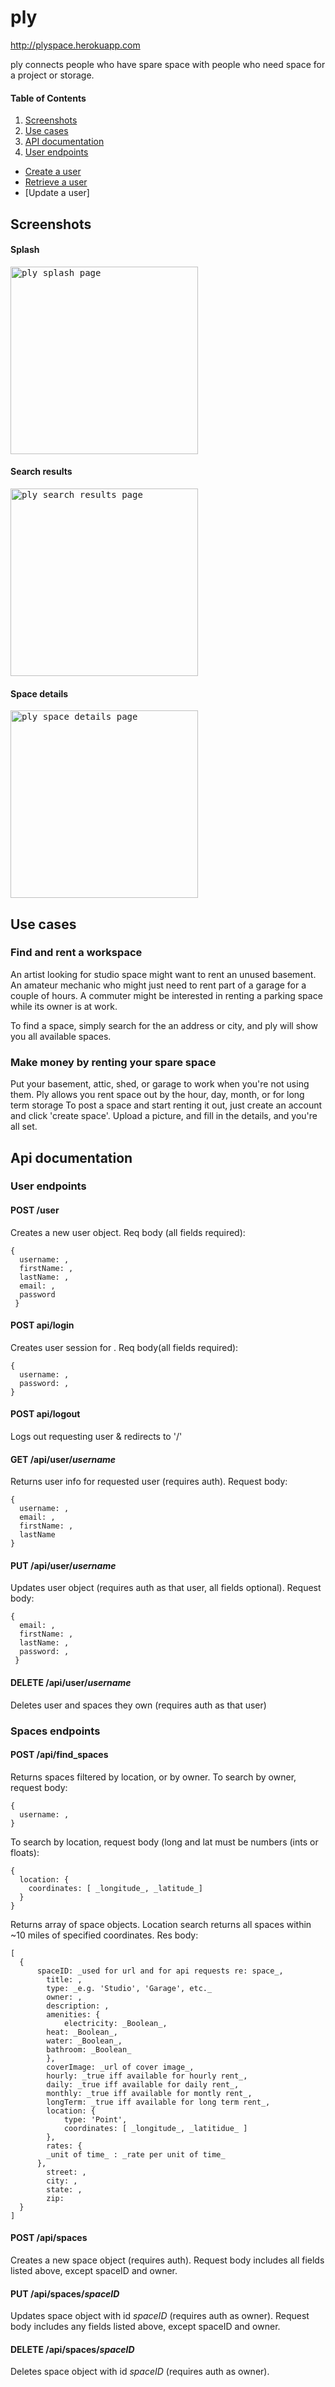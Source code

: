 # ply
http://plyspace.herokuapp.com

ply connects people who have spare space with people who need space for a project or storage.

#### Table of Contents
1. [Screenshots](#screenshots)
2. [Use cases](#use-cases)
3. [API documentation](#api-documentation)
4. [User endpoints](#user-endpoints)
  * [Create a user](#post-user)
  * [Retrieve a user](#get-apiuserusername)
  * [Update a user]


## Screenshots
#### Splash
<kbd><img src="https://raw.githubusercontent.com/mattgif/ply/master/public/img/ply_splash.png" alt="ply splash page" width="300"></kbd> 
#### Search results
<kbd><img src="https://raw.githubusercontent.com/mattgif/ply/master/public/img/ply_search.png" alt="ply search results page" width="300"></kbd> 
#### Space details
<kbd><img src="https://raw.githubusercontent.com/mattgif/ply/master/public/img/ply_details.png" alt="ply space details page" width="300"></kbd>

## Use cases

### Find and rent a workspace
An artist looking for studio space might want to rent an unused basement. An amateur mechanic who might just need to rent part of a garage for a couple of hours. A commuter might be interested in renting a parking space while its owner is at work. 

To find a space, simply search for the an address or city, and ply will show you all available spaces. 

### Make money by renting your spare space
Put your basement, attic, shed, or garage to work when you're not using them. Ply allows you rent space out by the hour, day, month, or for long term storage To post a space and start renting it out, just create an account and click 'create space'. Upload a picture, and fill in the details, and you're all set.

## Api documentation

### User endpoints

#### POST /user
  Creates a new user object. Req body (all fields required):
  ```
  {
    username: ,
    firstName: ,
    lastName: ,
    email: ,
    password
   }
   ```

#### POST api/login
  Creates user session for <username>. Req body(all fields required):
  ```
  {
    username: ,
    password: ,
  }
  ```
 
#### POST api/logout
  Logs out requesting user & redirects to '/'  
  
#### GET /api/user/_username_
  Returns user info for requested user (requires auth). Request body:
  ```
  {
    username: ,
    email: ,
    firstName: ,
    lastName
  }
  ```
  
#### PUT /api/user/_username_
  Updates user object (requires auth as that user, all fields optional). Request body:
  ```
  {
    email: ,
    firstName: ,
    lastName: ,
    password: ,
   }
   ```

#### DELETE /api/user/_username_
  Deletes user and spaces they own (requires auth as that user)
    
### Spaces endpoints

#### POST /api/find_spaces
  Returns spaces filtered by location, or by owner. To search by owner, request body:
  ```
  {
    username: ,
  }
  ```
  
  To search by location, request body (long and lat must be numbers (ints or floats): 
  ```
  {
    location: {
      coordinates: [ _longitude_, _latitude_]
    }
  }
  ```
  
  Returns array of space objects. Location search returns all spaces within ~10 miles of specified coordinates. Res body: 
  ```
  [
    {
      	spaceID: _used for url and for api requests re: space_,
	      title: ,
	      type: _e.g. 'Studio', 'Garage', etc._
	      owner: ,
	      description: ,
	      amenities: {
		      electricity: _Boolean_,
          heat: _Boolean_,
          water: _Boolean_,
          bathroom: _Boolean_
	      },
	      coverImage: _url of cover image_,	      
	      hourly: _true iff available for hourly rent_,
	      daily: _true iff available for daily rent_,
	      monthly: _true iff available for montly rent_,
	      longTerm: _true iff available for long term rent_,
	      location: {
		      type: 'Point',
		      coordinates: [ _longitude_, _latitidue_ ]
	      },
	      rates: {
          _unit of time_ : _rate per unit of time_
        },
	      street: ,
	      city: ,
	      state: ,
	      zip: 
    }
  ]
  ```
  
#### POST /api/spaces
  Creates a new space object (requires auth). Request body includes all fields listed above, except spaceID and owner.
  
#### PUT /api/spaces/_spaceID_
  Updates space object with id _spaceID_ (requires auth as owner). Request body includes any fields listed above, except spaceID and owner.
  
#### DELETE /api/spaces/_spaceID_
  Deletes space object with id _spaceID_ (requires auth as owner).


 
  






